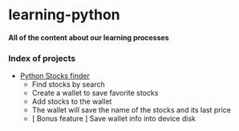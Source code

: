 <h1>learning-python </h1>
<h4>All of the content about our learning processes</h4>

<h3>Index of projects</h3>

- [Python Stocks finder](https://github.com/pivotando-tech/python-stocks-finder)
  - Find stocks by search
  - Create a wallet to save favorite stocks
  - Add stocks to the wallet
  - The wallet will save the name of the stocks and its last price
  - [ Bonus feature ] Save wallet info into device disk